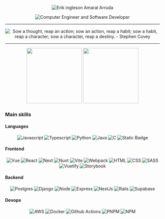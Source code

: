 
<p align="center">
  <img align="center" src="/assets/jesse-correia-lins.png" alt="Erik ingleson Amaral Arruda" />
</p>

<p align="center">
  <img align="center" src="https://readme-typing-svg.demolab.com?font=Red+Hat+Display&weight=700&size=24&pause=2000&color=0153FF&background=FFE2E200&center=true&random=false&width=550&lines=Computer+Engineer+and+Software+Developer" alt="Computer Engineer and Software Developer" />
</p>

<!-- <details open> 
  <summary><h4>📘 Some of my public personal projects</h4></summary>

  <div style="margin-bottom: 16px;">
  <img src="https://snown.com.br/images/logos/app-logo-normal-dark.svg" alt="Logo Snown" width="200px">
  </div>

  <p>
  Collaborative platform I created for companies and individuals. It features project management and documentation tools.
  </p>
</details> -->

---

<p align="center">
  <img align="center" src="/assets/cover.png" alt="Sow a thought, reap an action; sow an action, reap a habit; 
sow a habit, reap a character; sow a character, reap a destiny. - Stephen Covey" />
</p>

---

<p align="center">
  <img height="180cm" src="https://github-readme-stats-one-bice.vercel.app/api?username=linspw&include_all_commits=true&show_icons=true&count_private=true&role=OWNER,ORGANIZATION_MEMBER,COLLABORATOR&include_orgs=true">
  <img height="180em" src="https://github-readme-stats-one-bice.vercel.app/api/top-langs/?username=linspw&langs_count=4&count_private=true"/>
</p>


### Main skills

#### Languages
<p align="center">
  <img align="center" alt="Javascript" src="https://img.shields.io/badge/JavaScript-F7DF1E?style=for-the-badge&logo=javascript&logoColor=black">  
  <img align="center" alt="Typescript" src="https://img.shields.io/badge/typescript-%23007ACC.svg?style=for-the-badge&logo=typescript&logoColor=white">
  <img align="center" alt="Python" src="https://img.shields.io/badge/python-3670A0?style=for-the-badge&logo=python&logoColor=white">
  <img align="center" alt="Java" src="https://img.shields.io/badge/java-%23ED8B00.svg?style=for-the-badge&logo=openjdk&logoColor=white">
  <img align="center" alt="C" src="https://img.shields.io/badge/c-%2300599C.svg?style=for-the-badge&logo=c&logoColor=white">
  <img align="center" alt="Static Badge" src="https://img.shields.io/badge/Yjs-6EEB83?style=for-the-badge&link=https%3A%2F%2Fgithub.com%2Fyjs%2Fyjs&logoColor=white">
</p>

#### Frontend
<p align="center">
  <img align="center" alt="Vue" src="https://img.shields.io/badge/VUEJS-3fb27f?style=for-the-badge&logo=vue.js&logoColor=white">
  <img align="center" alt="React" src="https://img.shields.io/badge/React-149eca?style=for-the-badge&logo=react&logoColor=white">
  <img align="center" alt="Next" src="https://img.shields.io/badge/Next-2d2d2d?style=for-the-badge&logo=react&logoColor=white">
  <img align="center" alt="Nuxt" src="https://img.shields.io/badge/Nuxt-002E3B?style=for-the-badge&logo=nuxtdotjs&logoColor=white">

  <img align="center" alt="Vite" src="https://img.shields.io/badge/vite-%23646CFF.svg?style=for-the-badge&logo=vite&logoColor=white">
  <img align="center" alt="Webpack" src="https://img.shields.io/badge/webpack-%238DD6F9.svg?style=for-the-badge&logo=webpack&logoColor=black">

  <img align="center" alt="HTML" src="https://img.shields.io/badge/HTML5-E34F26?style=for-the-badge&logo=html5&logoColor=white">
  <img align="center" alt="CSS" src="https://img.shields.io/badge/CSS-0367b2?&style=for-the-badge&logo=css3&logoColor=white">
  <img align="center" alt="SASS" src="https://img.shields.io/badge/Sass-c76494?style=for-the-badge&logo=sass&logoColor=white">

  <img align="center" alt="Vuetify" src="https://img.shields.io/badge/Vuetify-1697f6?style=for-the-badge&logo=vuetify&logoColor=white">
  <img align="center" alt="Storybook" src="https://img.shields.io/badge/Storybook-ff4785?style=for-the-badge&logo=storybook&logoColor=white">
</p>

#### Backend
<p align="center">
  <img align="center" alt="Postgres" src="https://img.shields.io/badge/postgres-%23316192.svg?style=for-the-badge&logo=postgresql&logoColor=white">
  <img align="center" alt="Django" src="https://img.shields.io/badge/django-%23092E20.svg?style=for-the-badge&logo=django&logoColor=white">
  <img align="center" alt="Node" src="https://img.shields.io/badge/node.js-6DA55F?style=for-the-badge&logo=node.js&logoColor=white">
  <img align="center" alt="Express" src="https://img.shields.io/badge/express.js-%23404d59.svg?style=for-the-badge&logo=express&logoColor=%2361DAFB">
  <img align="center" alt="NestJs" src="https://img.shields.io/badge/nestjs-%23E0234E.svg?style=for-the-badge&logo=nestjs&logoColor=white">
  <img align="center" alt="Rails" src="https://img.shields.io/badge/rails-%23CC0000.svg?style=for-the-badge&logo=ruby-on-rails&logoColor=white">
  <img align="center" alt="Supabase" src="https://img.shields.io/badge/Supabase-3ECF8E?style=for-the-badge&logo=supabase&logoColor=white">
</p>

#### Devops
<p align="center">
  <img align="center" alt="AWS" src="https://img.shields.io/badge/AWS-%23FF9900.svg?style=for-the-badge&logo=amazon-aws&logoColor=white">
  <img align="center" alt="Docker" src="https://img.shields.io/badge/docker-%230db7ed.svg?style=for-the-badge&logo=docker&logoColor=white">
  <img align="center" alt="Github Actions" src="https://img.shields.io/badge/github%20actions-%232671E5.svg?style=for-the-badge&logo=githubactions&logoColor=white">
  <img align="center" alt="PNPM" src="https://img.shields.io/badge/pnpm-%234a4a4a.svg?style=for-the-badge&logo=pnpm&logoColor=f69220">
  <img align="center" alt="NPM" src="https://img.shields.io/badge/NPM-%23CB3837.svg?style=for-the-badge&logo=npm&logoColor=white">
</p>
